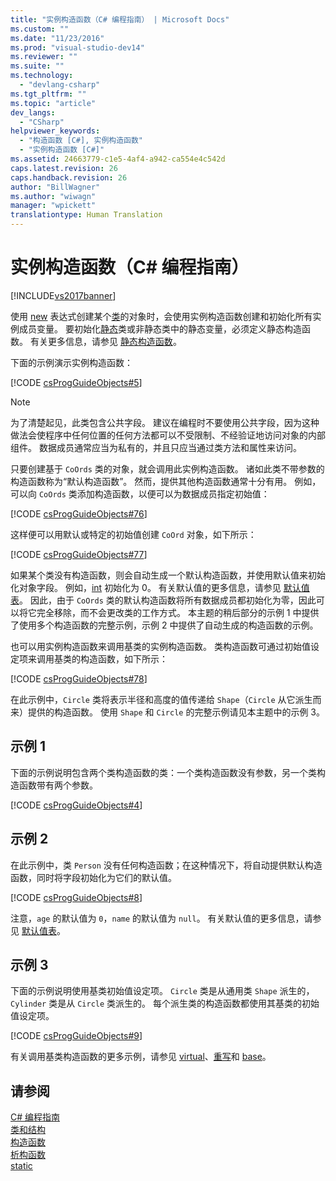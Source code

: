 ```yaml
---
title: "实例构造函数（C# 编程指南） | Microsoft Docs"
ms.custom: ""
ms.date: "11/23/2016"
ms.prod: "visual-studio-dev14"
ms.reviewer: ""
ms.suite: ""
ms.technology: 
  - "devlang-csharp"
ms.tgt_pltfrm: ""
ms.topic: "article"
dev_langs: 
  - "CSharp"
helpviewer_keywords: 
  - "构造函数 [C#], 实例构造函数"
  - "实例构造函数 [C#]"
ms.assetid: 24663779-c1e5-4af4-a942-ca554e4c542d
caps.latest.revision: 26
caps.handback.revision: 26
author: "BillWagner"
ms.author: "wiwagn"
manager: "wpickett"
translationtype: Human Translation
---
```

# 实例构造函数（C# 编程指南）
[!INCLUDE[vs2017banner](../../../csharp/includes/vs2017banner.md)]

使用 [new](../../../csharp/language-reference/keywords/new.md) 表达式创建某个[类](../../../csharp/language-reference/keywords/class.md)的对象时，会使用实例构造函数创建和初始化所有实例成员变量。  要初始化[静态](../../../csharp/language-reference/keywords/static.md)类或非静态类中的静态变量，必须定义静态构造函数。  有关更多信息，请参见 [静态构造函数](../../../csharp/programming-guide/classes-and-structs/static-constructors.md)。  
  
 下面的示例演示实例构造函数：  
  
 [!CODE [csProgGuideObjects#5](../CodeSnippet/VS_Snippets_VBCSharp/csProgGuideObjects#5)]  
  
> [!NOTE]
>  为了清楚起见，此类包含公共字段。  建议在编程时不要使用公共字段，因为这种做法会使程序中任何位置的任何方法都可以不受限制、不经验证地访问对象的内部组件。  数据成员通常应当为私有的，并且只应当通过类方法和属性来访问。  
  
 只要创建基于 `CoOrds` 类的对象，就会调用此实例构造函数。  诸如此类不带参数的构造函数称为“默认构造函数”。  然而，提供其他构造函数通常十分有用。  例如，可以向 `CoOrds` 类添加构造函数，以便可以为数据成员指定初始值：  
  
 [!CODE [csProgGuideObjects#76](../CodeSnippet/VS_Snippets_VBCSharp/csProgGuideObjects#76)]  
  
 这样便可以用默认或特定的初始值创建 `CoOrd` 对象，如下所示：  
  
 [!CODE [csProgGuideObjects#77](../CodeSnippet/VS_Snippets_VBCSharp/csProgGuideObjects#77)]  
  
 如果某个类没有构造函数，则会自动生成一个默认构造函数，并使用默认值来初始化对象字段。  例如，[int](../../../csharp/language-reference/keywords/int.md) 初始化为 0。  有关默认值的更多信息，请参见 [默认值表](../../../csharp/language-reference/keywords/default-values-table.md)。  因此，由于 `CoOrds` 类的默认构造函数将所有数据成员都初始化为零，因此可以将它完全移除，而不会更改类的工作方式。  本主题的稍后部分的示例 1 中提供了使用多个构造函数的完整示例，示例 2 中提供了自动生成的构造函数的示例。  
  
 也可以用实例构造函数来调用基类的实例构造函数。  类构造函数可通过初始值设定项来调用基类的构造函数，如下所示：  
  
 [!CODE [csProgGuideObjects#78](../CodeSnippet/VS_Snippets_VBCSharp/csProgGuideObjects#78)]  
  
 在此示例中，`Circle` 类将表示半径和高度的值传递给 `Shape`（`Circle` 从它派生而来）提供的构造函数。  使用 `Shape` 和 `Circle` 的完整示例请见本主题中的示例 3。  
  
## 示例 1  
 下面的示例说明包含两个类构造函数的类：一个类构造函数没有参数，另一个类构造函数带有两个参数。  
  
 [!CODE [csProgGuideObjects#4](../CodeSnippet/VS_Snippets_VBCSharp/csProgGuideObjects#4)]  
  
## 示例 2  
 在此示例中，类 `Person` 没有任何构造函数；在这种情况下，将自动提供默认构造函数，同时将字段初始化为它们的默认值。  
  
 [!CODE [csProgGuideObjects#8](../CodeSnippet/VS_Snippets_VBCSharp/csProgGuideObjects#8)]  
  
 注意，`age` 的默认值为 `0`，`name` 的默认值为 `null`。  有关默认值的更多信息，请参见 [默认值表](../../../csharp/language-reference/keywords/default-values-table.md)。  
  
## 示例 3  
 下面的示例说明使用基类初始值设定项。  `Circle` 类是从通用类 `Shape` 派生的，`Cylinder` 类是从 `Circle` 类派生的。  每个派生类的构造函数都使用其基类的初始值设定项。  
  
 [!CODE [csProgGuideObjects#9](../CodeSnippet/VS_Snippets_VBCSharp/csProgGuideObjects#9)]  
  
 有关调用基类构造函数的更多示例，请参见 [virtual](../../../csharp/language-reference/keywords/virtual.md)、[重写](../../../csharp/language-reference/keywords/override.md)和 [base](../../../csharp/language-reference/keywords/base.md)。  
  
## 请参阅  
 [C\# 编程指南](../../../csharp/programming-guide/index.md)   
 [类和结构](../../../csharp/programming-guide/classes-and-structs/index.md)   
 [构造函数](../../../csharp/programming-guide/classes-and-structs/constructors.md)   
 [析构函数](../../../csharp/programming-guide/classes-and-structs/destructors.md)   
 [static](../../../csharp/language-reference/keywords/static.md)